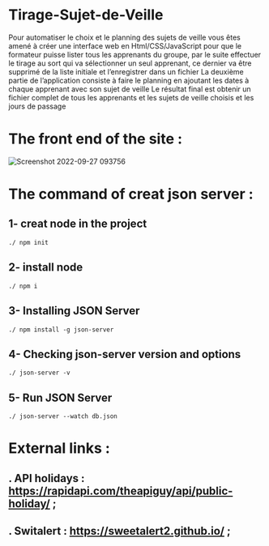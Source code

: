 # Tirage-Sujet-de-Veille
Pour automatiser le choix et le planning des sujets de veille vous êtes amené à créer une interface web en Html/CSS/JavaScript pour que le formateur puisse lister tous les apprenants du groupe,
par le suite effectuer le tirage au sort qui va sélectionner un seul apprenant, ce dernier va être supprimé de la liste initiale et l’enregistrer dans un fichier La deuxième partie de l’application consiste à faire le planning en ajoutant les dates à chaque apprenant avec son sujet de veille Le résultat final est obtenir un fichier complet de tous les apprenants et les sujets de veille choisis et les jours de passage

# The front end of the site :
![Screenshot 2022-09-27 093756](https://user-images.githubusercontent.com/94124850/192477153-3c915f51-9ba0-4ebb-9646-83e30292aad1.png)

# The command of creat json server :
  ## 1- creat node in the project 
    ./ npm init 
  ## 2- install node 
    ./ npm i 
  ## 3- Installing JSON Server
    ./ npm install -g json-server
  ## 4- Checking json-server version and options
    ./ json-server -v
  ## 5- Run JSON Server 
    ./ json-server --watch db.json
# External links :

## . API holidays : https://rapidapi.com/theapiguy/api/public-holiday/ ;
## . Switalert : https://sweetalert2.github.io/ ;
